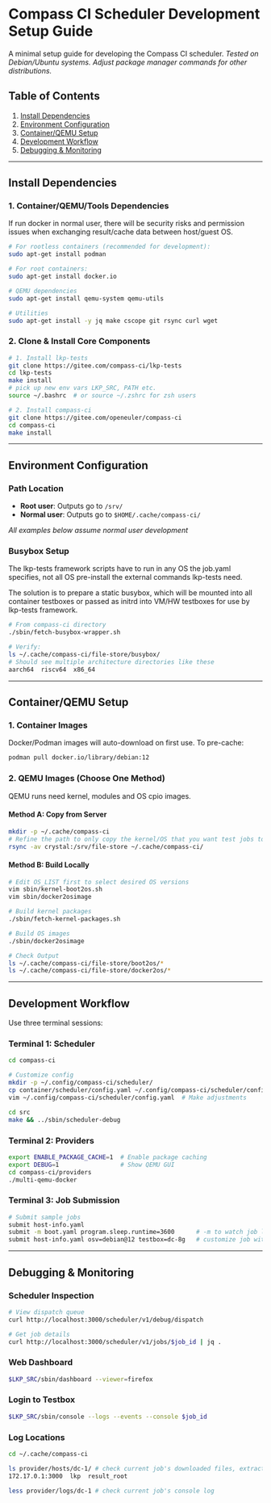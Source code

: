 # Compass CI Scheduler Development Setup Guide

A minimal setup guide for developing the Compass CI scheduler.
*Tested on Debian/Ubuntu systems. Adjust package manager commands for other distributions.*

## Table of Contents
1. [Install Dependencies](#install-dependencies)
2. [Environment Configuration](#environment-configuration)
3. [Container/QEMU Setup](#containerqemu-setup)
4. [Development Workflow](#development-workflow)
5. [Debugging & Monitoring](#debugging--monitoring)

---

## Install Dependencies

### 1. Container/QEMU/Tools Dependencies

If run docker in normal user, there will be security risks and permission
issues when exchanging result/cache data between host/guest OS.

```bash
# For rootless containers (recommended for development):
sudo apt-get install podman

# For root containers:
sudo apt-get install docker.io

# QEMU dependencies
sudo apt-get install qemu-system qemu-utils

# Utilities
sudo apt-get install -y jq make cscope git rsync curl wget
```

### 2. Clone & Install Core Components

```bash
# 1. Install lkp-tests
git clone https://gitee.com/compass-ci/lkp-tests
cd lkp-tests
make install
# pick up new env vars LKP_SRC, PATH etc.
source ~/.bashrc  # or source ~/.zshrc for zsh users

# 2. Install compass-ci
git clone https://gitee.com/openeuler/compass-ci
cd compass-ci
make install
```

---

## Environment Configuration

### Path Location
- **Root user**: Outputs go to `/srv/`
- **Normal user**: Outputs go to `$HOME/.cache/compass-ci/`

*All examples below assume normal user development*

### Busybox Setup

The lkp-tests framework scripts have to run in any OS the job.yaml specifies,
not all OS pre-install the external commands lkp-tests need.

The solution is to prepare a static busybox, which will be mounted into all
container testboxes or passed as initrd into VM/HW testboxes for use by
lkp-tests framework.

```bash
# From compass-ci directory
./sbin/fetch-busybox-wrapper.sh

# Verify:
ls ~/.cache/compass-ci/file-store/busybox/
# Should see multiple architecture directories like these
aarch64  riscv64  x86_64
```

---

## Container/QEMU Setup

### 1. Container Images
Docker/Podman images will auto-download on first use. To pre-cache:

```bash
podman pull docker.io/library/debian:12
```

### 2. QEMU Images (Choose One Method)

QEMU runs need kernel, modules and OS cpio images.

#### Method A: Copy from Server
```bash
mkdir -p ~/.cache/compass-ci
# Refine the path to only copy the kernel/OS that you want test jobs to run in
rsync -av crystal:/srv/file-store ~/.cache/compass-ci/
```

#### Method B: Build Locally
```bash
# Edit OS_LIST first to select desired OS versions
vim sbin/kernel-boot2os.sh
vim sbin/docker2osimage

# Build kernel packages
./sbin/fetch-kernel-packages.sh

# Build OS images
./sbin/docker2osimage

# Check Output
ls ~/.cache/compass-ci/file-store/boot2os/*
ls ~/.cache/compass-ci/file-store/docker2os/*
```

---

## Development Workflow

Use three terminal sessions:

### Terminal 1: Scheduler
```bash
cd compass-ci

# Customize config
mkdir -p ~/.config/compass-ci/scheduler/
cp container/scheduler/config.yaml ~/.config/compass-ci/scheduler/config.yaml
vim ~/.config/compass-ci/scheduler/config.yaml  # Make adjustments

cd src
make && ../sbin/scheduler-debug
```

### Terminal 2: Providers
```bash
export ENABLE_PACKAGE_CACHE=1  # Enable package caching
export DEBUG=1                 # Show QEMU GUI
cd compass-ci/providers
./multi-qemu-docker
```

### Terminal 3: Job Submission
```bash
# Submit sample jobs
submit host-info.yaml
submit -m boot.yaml program.sleep.runtime=3600      # -m to watch job log and login
submit host-info.yaml osv=debian@12 testbox=dc-8g   # customize job with key=val
```

---

## Debugging & Monitoring

### Scheduler Inspection
```bash
# View dispatch queue
curl http://localhost:3000/scheduler/v1/debug/dispatch

# Get job details
curl http://localhost:3000/scheduler/v1/jobs/$job_id | jq .
```

### Web Dashboard
```bash
$LKP_SRC/sbin/dashboard --viewer=firefox
```

### Login to Testbox
```bash
$LKP_SRC/sbin/console --logs --events --console $job_id
```

### Log Locations
```bash
cd ~/.cache/compass-ci

ls provider/hosts/dc-1/ # check current job's downloaded files, extracted cpio files, test results
172.17.0.1:3000  lkp  result_root

less provider/logs/dc-1 # check current job's console log
```

